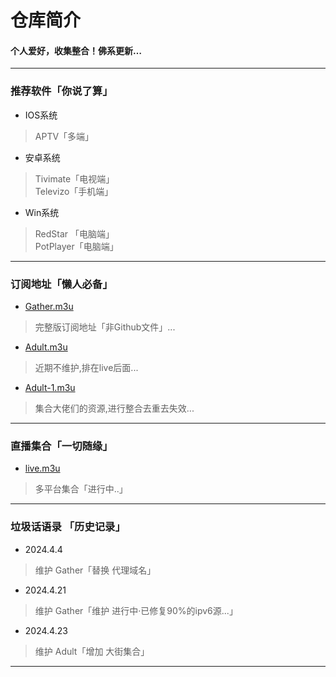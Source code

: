 
# 仓库简介
#### 个人爱好，收集整合！佛系更新…
---
### 推荐软件「你说了算」  
* IOS系统  
>APTV「多端」
* 安卓系统  
>Tivimate「电视端」  
>Televizo「手机端」  
* Win系统   
>RedStar 「电脑端」  
>PotPlayer「电脑端」  
---
### 订阅地址「懒人必备」 
* [Gather.m3u](https://yang-1989.eu.org/m3u/Gather)
> 完整版订阅地址「非Github文件」...
* [Adult.m3u](https://yang-1989.eu.org/m3u/Adult)
> 近期不维护,排在live后面...
* [Adult-1.m3u](https://yang-1989.eu.org/m3u/Adult-1)
> 集合大佬们的资源,进行整合去重去失效...
---
### 直播集合「一切随缘」   
* [live.m3u](https://yang-1989.eu.org/m3u/live)  
>多平台集合「进行中..」
---
### 垃圾话语录 「历史记录」  
* 2024.4.4 
>维护 Gather「替换 代理域名」
* 2024.4.21
>维护 Gather「维护 进行中·已修复90%的ipv6源...」
* 2024.4.23
>维护 Adult「增加 大街集合」
---
